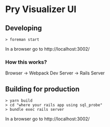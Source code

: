 # Pry Visualizer UI

## Developing

    > foreman start

In a browser go to http://localhost:3002/

### How this works?

Browser -> Webpack Dev Server -> Rails Server

## Building for production

    > yarn build
    > cd "where your rails app using sql_probe"
    > bundle exec rails server

In a browser go to http://localhost:3002/
